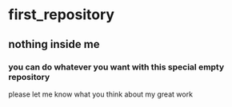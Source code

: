 # first_repository
## nothing inside me

### you can do whatever you want with this special empty repository 

please let me know what you think about my great work
